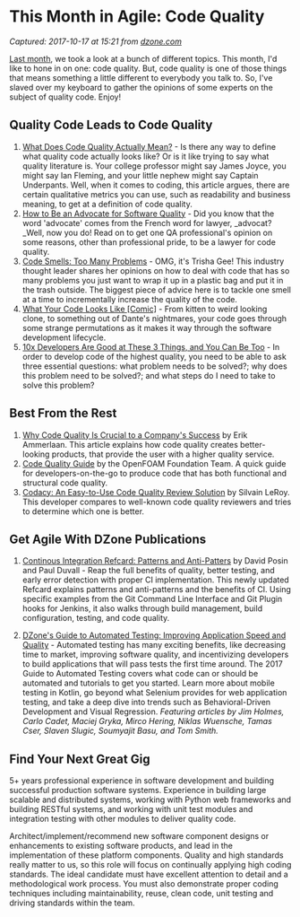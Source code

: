 # This Month in Agile: Code Quality

_Captured: 2017-10-17 at 15:21 from [dzone.com](https://dzone.com/articles/this-month-in-agile-code-quality?edition=332507&utm_source=Zone%20Newsletter&utm_medium=email&utm_campaign=agile%202017-10-17)_

[Last month](https://dzone.com/articles/august-in-agile), we took a look at a bunch of different topics. This month, I'd like to hone in on one: code quality. But, code quality is one of those things that means something a little different to everybody you talk to. So, I've slaved over my keyboard to gather the opinions of some experts on the subject of quality code. Enjoy!

## Quality Code Leads to Code Quality 

  1. [What Does Code Quality Actually Mean?](https://dzone.com/articles/what-does-code-quality-actually-mean?edition=323391) \- Is there any way to define what quality code actually looks like? Or is it like trying to say what quality literature is. Your college professor might say James Joyce, you might say Ian Fleming, and your little nephew might say Captain Underpants. Well, when it comes to coding, this article argues, there are certain qualitative metrics you can use, such as readability and business meaning, to get at a definition of code quality. 
  2. [How to Be an Advocate for Software Quality](https://dzone.com/articles/how-to-be-an-advocate-for-software-quality?edition=324495) \- Did you know that the word 'advocate' comes from the French word for lawyer, _advocat? _Well, now you do! Read on to get one QA professional's opinion on some reasons, other than professional pride, to be a lawyer for code quality.
  3. [Code Smells: Too Many Problems](https://dzone.com/articles/code-smells-too-many-problems) \- OMG, it's Trisha Gee! This industry thought leader shares her opinions on how to deal with code that has so many problems you just want to wrap it up in a plastic bag and put it in the trash outside. The biggest piece of advice here is to tackle one smell at a time to incrementally increase the quality of the code. 
  4. [What Your Code Looks Like [Comic]](https://dzone.com/articles/what-your-code-looks-like-comic?edition=326498) \- From kitten to weird looking clone, to something out of Dante's nightmares, your code goes through some strange permutations as it makes it way through the software development lifecycle. 
  5. [10x Developers Are Good at These 3 Things, and You Can Be Too](https://dzone.com/articles/10x-developers-are-good-at-these-3-things-and-you) \- In order to develop code of the highest quality, you need to be able to ask three essential questions: what problem needs to be solved?; why does this problem need to be solved?; and what steps do I need to take to solve this problem? 

## Best From the Rest 

  1. [Why Code Quality Is Crucial to a Company's Success](https://www.exact.com/global/development/573-code-quality-is-key-to-a-successful-company/) by Erik Ammerlaan. This article explains how code quality creates better-looking products, that provide the user with a higher quality service. 
  2. [Code Quality Guide](https://openfoam.org/dev/code-quality/) by the OpenFOAM Foundation Team. A quick guide for developers-on-the-go to produce code that has both functional and structural code quality.
  3. [Codacy: An Easy-to-Use Code Quality Review Solution](http://sylvainleroy.com/2017/06/20/Codacy-an-easy-to-use-automated-code-review-solution/) by Silvain LeRoy. This developer compares to well-known code quality reviewers and tries to determine which one is better. 

## Get Agile With DZone Publications

  1. [Continous Integration Refcard: Patterns and Anti-Patters](https://dzone.com/refcardz/continuous-integration) by David Posin and Paul Duvall - Reap the full benefits of quality, better testing, and early error detection with proper CI implementation. This newly updated Refcard explains patterns and anti-patterns and the benefits of CI. Using specific examples from the Git Command Line Interface and Git Plugin hooks for Jenkins, it also walks through build management, build configuration, testing, and code quality.

  2. [DZone's Guide to Automated Testing: Improving Application Speed and Quality](https://dzone.com/guides/automated-testing-improving-application-speed-and) \- Automated testing has many exciting benefits, like decreasing time to market, improving software quality, and incentivizing developers to build applications that will pass tests the first time around. The 2017 Guide to Automated Testing covers what code can or should be automated and tutorials to get you started. Learn more about mobile testing in Kotlin, go beyond what Selenium provides for web application testing, and take a deep dive into trends such as Behavioral-Driven Development and Visual Regression. _Featuring articles by Jim Holmes, Carlo Cadet, Maciej Gryka, Mirco Hering, Niklas Wuensche, Tamas Cser, Slaven Slugic, Soumyajit Basu, and Tom Smith._

## Find Your Next Great Gig

5+ years professional experience in software development and building successful production software systems. Experience in building large scalable and distributed systems, working with Python web frameworks and building RESTful systems, and working with unit test modules and integration testing with other modules to deliver quality code.

Architect/implement/recommend new software component designs or enhancements to existing software products, and lead in the implementation of these platform components. Quality and high standards really matter to us, so this role will focus on continually applying high coding standards. The ideal candidate must have excellent attention to detail and a methodological work process. You must also demonstrate proper coding techniques including maintainability, reuse, clean code, unit testing and driving standards within the team.
